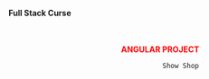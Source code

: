 **Full Stack Curse</br></br></br>** 



 <p style="color: red"><b>&nbsp&nbsp&nbsp&nbsp&nbsp&nbsp&nbsp&nbsp&nbsp&nbsp&nbsp&nbsp&nbsp&nbsp&nbsp&nbsp&nbsp&nbsp&nbsp&nbsp&nbsp&nbsp&nbsp&nbsp&nbsp&nbsp&nbsp&nbsp&nbsp&nbsp&nbsp&nbsp&nbsp&nbsp&nbsp&nbsp&nbsp&nbsp&nbsp&nbsp&nbsp&nbsp&nbsp&nbsp&nbsp&nbsp&nbsp&nbsp&nbsp&nbsp&nbsp&nbsp&nbsp&nbsp&nbsp&nbsp&nbsp&nbsp&nbsp&nbspANGULAR PROJECT</b></p>          
 
                                            
                                            
                                         



                                          Show Shop